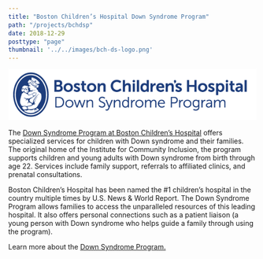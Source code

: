```yaml
---
title: "Boston Children’s Hospital Down Syndrome Program"
path: "/projects/bchdsp"
date: 2018-12-29
posttype: "page"
thumbnail: '../../images/bch-ds-logo.png'
---
```



![Boston Children’s Hospital Down Syndrome Program](../../images/bch-dsp-long.png)

The [Down Syndrome Program at Boston Children’s Hospital](http://www.childrenshospital.org/Centers-and-Services/Programs/A-_-E/down-syndrome-program) offers specialized services for children with Down syndrome and their families. The original home of the Institute for Community Inclusion, the program supports children and young adults with Down syndrome from birth through age 22. Services include family support, referrals to affiliated clinics, and prenatal consultations.

Boston Children’s Hospital has been named the #1 children’s hospital in the country multiple times by U.S. News & World Report. The Down Syndrome Program allows families to access the unparalleled resources of this leading hospital. It also offers personal connections such as a patient liaison (a young person with Down syndrome who helps guide a family through using the program).

Learn more about the [Down Syndrome Program.](http://www.childrenshospital.org/Centers-and-Services/Programs/A-_-E/down-syndrome-program)
